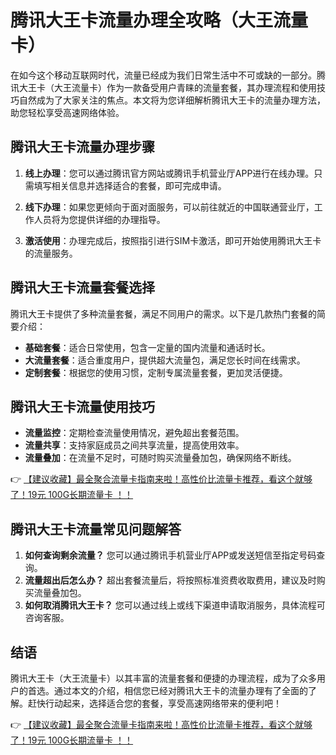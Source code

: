 # 腾讯大王卡流量办理全攻略（大王流量卡）

在如今这个移动互联网时代，流量已经成为我们日常生活中不可或缺的一部分。腾讯大王卡（大王流量卡）作为一款备受用户青睐的流量套餐，其办理流程和使用技巧自然成为了大家关注的焦点。本文将为您详细解析腾讯大王卡的流量办理方法，助您轻松享受高速网络体验。

## 腾讯大王卡流量办理步骤

1. **线上办理**：您可以通过腾讯官方网站或腾讯手机营业厅APP进行在线办理。只需填写相关信息并选择适合的套餐，即可完成申请。

2. **线下办理**：如果您更倾向于面对面服务，可以前往就近的中国联通营业厅，工作人员将为您提供详细的办理指导。

3. **激活使用**：办理完成后，按照指引进行SIM卡激活，即可开始使用腾讯大王卡的流量服务。

## 腾讯大王卡流量套餐选择

腾讯大王卡提供了多种流量套餐，满足不同用户的需求。以下是几款热门套餐的简要介绍：

- **基础套餐**：适合日常使用，包含一定量的国内流量和通话时长。
- **大流量套餐**：适合重度用户，提供超大流量包，满足您长时间在线需求。
- **定制套餐**：根据您的使用习惯，定制专属流量套餐，更加灵活便捷。

## 腾讯大王卡流量使用技巧

- **流量监控**：定期检查流量使用情况，避免超出套餐范围。
- **流量共享**：支持家庭成员之间共享流量，提高使用效率。
- **流量叠加**：在流量不足时，可随时购买流量叠加包，确保网络不断线。

👉 [【建议收藏】最全聚合流量卡指南来啦！高性价比流量卡推荐，看这个就够了！19元 100G长期流量卡 ！！](https://bit.ly/Liuliangka)

## 腾讯大王卡流量常见问题解答

1. **如何查询剩余流量？** 您可以通过腾讯手机营业厅APP或发送短信至指定号码查询。
2. **流量超出后怎么办？** 超出套餐流量后，将按照标准资费收取费用，建议及时购买流量叠加包。
3. **如何取消腾讯大王卡？** 您可以通过线上或线下渠道申请取消服务，具体流程可咨询客服。

## 结语

腾讯大王卡（大王流量卡）以其丰富的流量套餐和便捷的办理流程，成为了众多用户的首选。通过本文的介绍，相信您已经对腾讯大王卡的流量办理有了全面的了解。赶快行动起来，选择适合您的套餐，享受高速网络带来的便利吧！

👉 [【建议收藏】最全聚合流量卡指南来啦！高性价比流量卡推荐，看这个就够了！19元 100G长期流量卡 ！！](https://bit.ly/Liuliangka)
